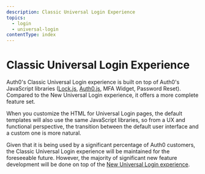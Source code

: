 ```yaml
---
description: Classic Universal Login Experience
topics:
  - login
  - universal-login
contentType: index
---
```

# Classic Universal Login Experience

Auth0's Classic Universal Login experience is built on top of Auth0's JavaScript libraries ([Lock.js](/libraries/lock), [Auth0.js](/libraries/auth0js), MFA Widget, Password Reset). Compared to the New Universal Login experience, it offers a more complete feature set.

When you customize the HTML for Universal Login pages, the default templates will also use the same JavaScript libraries, so from a UX and functional perspective, the transition between the default user interface and a custom one is more natural.  

Given that it is being used by a significant percentage of Auth0 customers, the Classic Universal Login experience will be maintained for the foreseeable future. However, the majority of significant new feature development will be done on top of the [New Universal Login experience](/universal-login/new).
